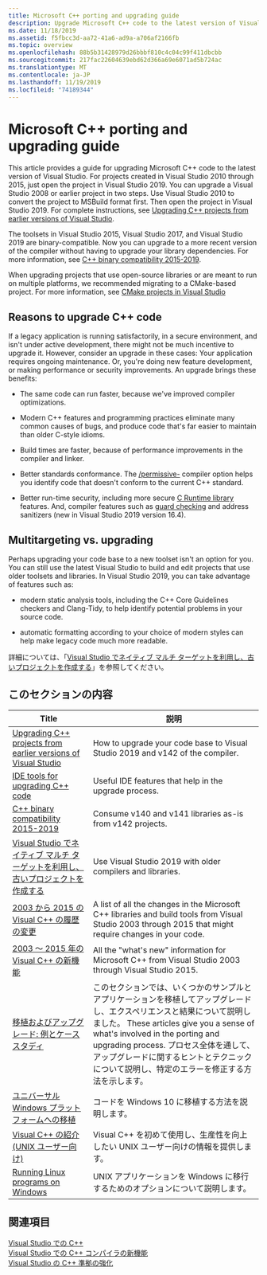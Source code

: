 ```yaml
---
title: Microsoft C++ porting and upgrading guide
description: Upgrade Microsoft C++ code to the latest version of Visual Studio.
ms.date: 11/18/2019
ms.assetid: f5fbcc3d-aa72-41a6-ad9a-a706af2166fb
ms.topic: overview
ms.openlocfilehash: 88b5b31428979d26bbbf810c4c04c99f411dbcbb
ms.sourcegitcommit: 217fac22604639ebd62d366a69e6071ad5b724ac
ms.translationtype: MT
ms.contentlocale: ja-JP
ms.lasthandoff: 11/19/2019
ms.locfileid: "74189344"
---
```

# <a name="microsoft-c-porting-and-upgrading-guide"></a>Microsoft C++ porting and upgrading guide

This article provides a guide for upgrading Microsoft C++ code to the latest version of Visual Studio. For projects created in Visual Studio 2010 through 2015, just open the project in Visual Studio 2019. You can upgrade a Visual Studio 2008 or earlier project in two steps. Use Visual Studio 2010 to convert the project to MSBuild format first. Then open the project in Visual Studio 2019. For complete instructions, see [Upgrading C++ projects from earlier versions of Visual Studio](upgrading-projects-from-earlier-versions-of-visual-cpp.md).

The toolsets in Visual Studio 2015, Visual Studio 2017, and Visual Studio 2019 are binary-compatible. Now you can upgrade to a more recent version of the compiler without having to upgrade your library dependencies. For more information, see [C++ binary compatibility 2015-2019](binary-compat-2015-2017.md).

When upgrading projects that use open-source libraries or are meant to run on multiple platforms, we recommended migrating to a CMake-based project. For more information, see [CMake projects in Visual Studio](../build/cmake-projects-in-visual-studio.md)

## <a name="reasons-to-upgrade-c-code"></a>Reasons to upgrade C++ code

If a legacy application is running satisfactorily, in a secure environment, and isn't under active development, there might not be much incentive to upgrade it. However, consider an upgrade in these cases: Your application requires ongoing maintenance. Or, you're doing new feature development, or making performance or security improvements. An upgrade brings these benefits:

- The same code can run faster, because we've improved compiler optimizations.

- Modern C++ features and programming practices eliminate many common causes of bugs, and produce code that's far easier to maintain than older C-style idioms.

- Build times are faster, because of performance improvements in the compiler and linker.

- Better standards conformance. The [/permissive-](../build/reference/permissive-standards-conformance.md) compiler option helps you identify code that doesn't conform to the current C++ standard.

- Better run-time security, including more secure [C Runtime library]() features. And, compiler features such as [guard checking](../build/reference/guard-enable-guard-checks.md) and address sanitizers (new in Visual Studio 2019 version 16.4).

## <a name="multitargeting-vs-upgrading"></a>Multitargeting vs. upgrading

Perhaps upgrading your code base to a new toolset isn't an option for you. You can still use the latest Visual Studio to build and edit projects that use older toolsets and libraries. In Visual Studio 2019, you can take advantage of features such as:

- modern static analysis tools, including the C++ Core Guidelines checkers and Clang-Tidy, to help identify potential problems in your source code.

- automatic formatting according to your choice of modern styles can help make legacy code much more readable.

詳細については、「[Visual Studio でネイティブ マルチ ターゲットを利用し、古いプロジェクトを作成する](use-native-multi-targeting.md)」を参照してください。

## <a name="in-this-section"></a>このセクションの内容

|Title|説明|
|-----------|-----------------|
|[Upgrading C++ projects from earlier versions of Visual Studio](upgrading-projects-from-earlier-versions-of-visual-cpp.md)|How to upgrade your code base to Visual Studio 2019 and v142 of the compiler.|
|[IDE tools for upgrading C++ code](ide-tools-for-upgrading-code.md)|Useful IDE features that help in the upgrade process.|
|[C++ binary compatibility 2015-2019](binary-compat-2015-2017.md)|Consume v140 and v141 libraries as-is from v142 projects.|
|[Visual Studio でネイティブ マルチ ターゲットを利用し、古いプロジェクトを作成する](use-native-multi-targeting.md)|Use Visual Studio 2019 with older compilers and libraries.|
|[2003 から 2015 の Visual C++ の履歴の変更](visual-cpp-change-history-2003-2015.md)|A list of all the changes in the Microsoft C++ libraries and build tools from Visual Studio 2003 through 2015 that might require changes in your code.|
|[2003 ～ 2015 年の Visual C++ の新機能](visual-cpp-what-s-new-2003-through-2015.md)|All the "what's new" information for Microsoft C++ from Visual Studio 2003 through Visual Studio 2015.|
|[移植およびアップグレード: 例とケース スタディ](porting-and-upgrading-examples-and-case-studies.md)|このセクションでは、いくつかのサンプルとアプリケーションを移植してアップグレードし、エクスペリエンスと結果について説明しました。 These articles give you a sense of what's involved in the porting and upgrading process. プロセス全体を通して、アップグレードに関するヒントとテクニックについて説明し、特定のエラーを修正する方法を示します。|
|[ユニバーサル Windows プラットフォームへの移植](porting-to-the-universal-windows-platform-cpp.md)|コードを Windows 10 に移植する方法を説明します。|
|[Visual C++ の紹介 (UNIX ユーザー向け)](introduction-to-visual-cpp-for-unix-users.md)|Visual C++ を初めて使用し、生産性を向上したい UNIX ユーザー向けの情報を提供します。|
|[Running Linux programs on Windows](porting-from-unix-to-win32.md)|UNIX アプリケーションを Windows に移行するためのオプションについて説明します。|

## <a name="see-also"></a>関連項目

[Visual Studio での C++](../overview/visual-cpp-in-visual-studio.md)<br/>
[Visual Studio での C++ コンパイラの新機能](../overview/what-s-new-for-visual-cpp-in-visual-studio.md)<br/>
[Visual Studio の C++ 準拠の強化](../overview/cpp-conformance-improvements.md)<br/>
